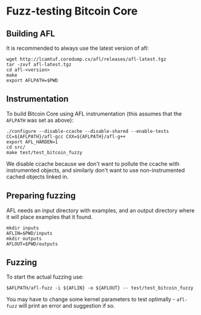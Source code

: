 Fuzz-testing Bitcoin Core
==========================

Building AFL
-------------

It is recommended to always use the latest version of afl:
```
wget http://lcamtuf.coredump.cx/afl/releases/afl-latest.tgz
tar -zxvf afl-latest.tgz
cd afl-<version>
make
export AFLPATH=$PWD
```

Instrumentation
----------------

To build Bitcoin Core using AFL instrumentation (this assumes that the
`AFLPATH` was set as above):
```
./configure --disable-ccache --disable-shared --enable-tests CC=${AFLPATH}/afl-gcc CXX=${AFLPATH}/afl-g++
export AFL_HARDEN=1
cd src/
make test/test_bitcoin_fuzzy
```
We disable ccache because we don't want to pollute the ccache with instrumented
objects, and similarly don't want to use non-instrumented cached objects linked
in.

Preparing fuzzing
------------------

AFL needs an input directory with examples, and an output directory where it will place
examples that it found.

```
mkdir inputs
AFLIN=$PWD/inputs
mkdir outputs
AFLOUT=$PWD/outputs
```

Fuzzing
--------

To start the actual fuzzing use:
```
$AFLPATH/afl-fuzz -i ${AFLIN} -o ${AFLOUT} -- test/test_bitcoin_fuzzy
```

You may have to change some kernel parameters to test optimally - `afl-fuzz`
will print an error and suggestion if so.


